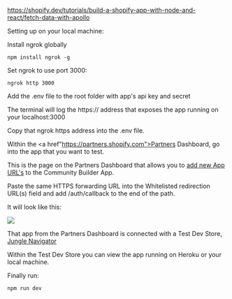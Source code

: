 https://shopify.dev/tutorials/build-a-shopify-app-with-node-and-react/fetch-data-with-apollo


Setting up on your local machine:

Install ngrok globally
```
npm install ngrok -g
```
Set ngrok to use port 3000:
```
ngrok http 3000
```

Add the .env file to the root folder with app's api key and secret

The terminal will log the https:// address that exposes the app running on your localhost:3000 

Copy that ngrok https address into the .env file.


Within the <a href"https://partners.shopify.com">Partners Dashboard</a>, go into the app that you want to test.

This is the page on the Partners Dashboard that allows you to <a href="https://partners.shopify.com/780470/apps/3766401/edit">add new App URL's</a> to the Community Builder App.

Paste the same HTTPS forwarding URL into the Whitelisted redirection URL(s) field and add /auth/callback to the end of the path.

It will look like this:

<img src="documentation/ngrok_urls.JPG"/>


That app from the Partners Dashboard is connected with a Test Dev Store, <a href="https://jungle-navigator.myshopify.com/admin/apps">Jungle Navigator</a>

Within the Test Dev Store you can view the app running on Heroku or your local machine.


Finally run:
```
npm run dev
```



